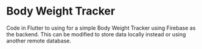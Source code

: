 # Body Weight Tracker

Code in Flutter to using for a simple Body Weight Tracker using Firebase as the backend. This can be modified to store data locally instead or using another remote database. 
